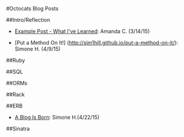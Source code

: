 #Octocats Blog Posts

##Intro/Reflection
* [Example Post - What I've Learned](http://computerwalksintobar.com/blog/2015/03/14/what-ive-learned-about-life-through-teaching-adults-to-code/): Amanda C. (3/14/15)

* [Put a Method On It!] (http://sim1hill.github.io/put-a-method-on-it/): Simone H. (4/9/15)

##Ruby

##SQL

##ORMs

##Rack

##ERB

* [A Blog Is Born](http://sim1hill.github.io/SimCodes-a-blog-is-born/): Simone H.(4/22/15)

##Sinatra

